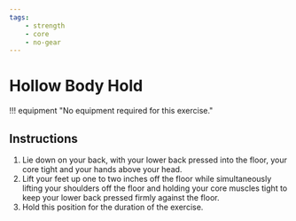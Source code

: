 ```yaml
---
tags:
    - strength
    - core
    - no-gear
---
```


#  Hollow Body Hold

!!! equipment "No equipment required for this exercise."

## Instructions

1. Lie down on your back, with your lower back pressed into the floor, your core tight and your hands above your head.
2. Lift your feet up one to two inches off the floor while simultaneously lifting your shoulders off the floor and holding your core muscles tight to keep your lower back pressed firmly against the floor.
3. Hold this position for the duration of the exercise.